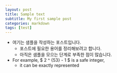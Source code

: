 ```yaml
---
layout: post
title: Sample text
subtitle: My first sample post
categories: markdown
tags: [test]
---
```


* 여기는 샘플을 작성하는 포스트입니다.
  * 포스트에 필요한 용어를 정리해보려고 합니다.
  * 아직은 샘플을 모으는 단계로 부족한 점이 많습니다.
* For example, $ 2 ^ {53} - 1 $ is a safe integer,
  * it can be exactly represented 
